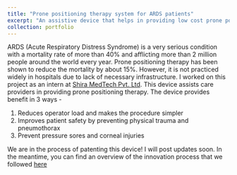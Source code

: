 ```yaml
---
title: "Prone positioning therapy system for ARDS patients"
excerpt: "An assistive device that helps in providing low cost prone positioning therapy for patients suffering from ARDS<br/><img src='/images/500x300.png'>"
collection: portfolio
---
```

ARDS (Acute Respiratory Distress Syndrome) is a very serious condition with a mortality rate of more than 40% and afflicting more than 2 million people around the world every year. Prone positioning therapy has been shown to reduce the mortality by about 15%. However, it is not practiced widely in hospitals due to lack of necessary infrastructure. 
I worked on this project as an intern at [Shira MedTech Pvt. Ltd](https://shiramedtech.com/). This device assists care providers in providing prone positioning therapy. The device provides benefit in 3 ways - 
1. Reduces operator load and makes the procedure simpler
2. Improves patient safety by preventing physical trauma and pneumothorax
3. Prevent pressure sores and corneal injuries

We are in the process of patenting this device! I will post updates soon. In the meantime, you can find an overview of the innovation process that we followed [here](https://adarshsomayaji.github.io/files/Intern_PPT.pdf) 


